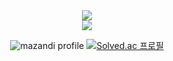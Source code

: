 <div align="center">
<img src="https://capsule-render.vercel.app/api?type=waving&height=260&color=76ABAE&text=Dlwhdqh%20Studio&reversal=false&textBg=false&fontSize=108&fontColor=31363F&fontAlignY=44" />

<br>
<img
  src="https://img.shields.io/badge/Apple Music-FA243C?style=flat&logo=applemusic&logoColor=FFFFFF" href="https://music.apple.com/profile/dnflotjstbwtrr_" 
  /img>

![mazandi profile](http://mazandi.herokuapp.com/api?handle=dlwhdqh&theme=dark)
[![Solved.ac
프로필](http://mazassumnida.wtf/api/generate_badge?boj=dlwhdqh)](https://solved.ac/dlwhdqh)
</div>
